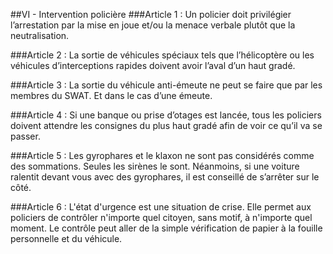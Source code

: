 ##VI - Intervention policière
###Article 1 :
Un policier doit privilégier l’arrestation par la mise en joue et/ou la menace verbale plutôt que la neutralisation.


###Article 2 :
La sortie de véhicules spéciaux tels que l’hélicoptère ou les véhicules d’interceptions rapides doivent avoir l’aval d’un haut gradé.


###Article 3 :
La sortie du véhicule anti-émeute ne peut se faire que par les membres du SWAT. Et dans le cas d’une émeute.


###Article 4 :
Si une banque ou prise d’otages est lancée, tous les policiers doivent attendre les consignes du plus haut gradé afin de voir ce qu’il va se passer.


###Article 5 :
Les gyrophares et le klaxon ne sont pas considérés comme des sommations. Seules les sirènes le sont. Néanmoins, si une voiture ralentit devant vous avec des gyrophares, il est conseillé de s’arrêter sur le côté.


###Article 6 :
L'état d'urgence est une situation de crise. Elle permet aux policiers de contrôler n'importe quel citoyen, sans motif, à n'importe quel moment. Le contrôle peut aller de la simple vérification de papier à la fouille personnelle et du véhicule.
